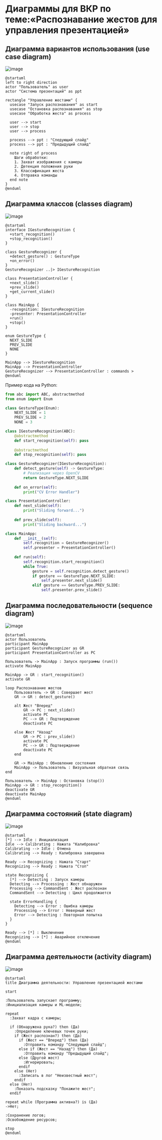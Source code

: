 # Диаграммы для ВКР по теме:«Распознавание жестов для управления презентацией»

## Диаграмма вариантов использования (use case diagram)

![image](https://github.com/MarinaVasilevaIVT/uml_diagrams_for_vkr/diagrams/usecase.png)

```uml
@startuml
left to right direction
actor "Пользователь" as user
actor "Система презентаций" as ppt

rectangle "Управление жестами" {
  usecase "Запуск распознавания" as start
  usecase "Остановка распознавания" as stop
  usecase "Обработка жеста" as process
  
  user --> start
  user --> stop
  user --> process

  process --> ppt : "Следующий слайд"
  process --> ppt : "Предыдущий слайд"
  
  note right of process 
    Шаги обработки:
    1. Захват изображения с камеры
    2. Детекция положения руки
    3. Классификация жеста
    4. Отправка команды
  end note
}
@enduml
```

## Диаграмма классов (classes diagram)

![image](https://github.com/MarinaVasilevaIVT/uml_diagrams_for_vkr/diagrams/classes.png)

```uml
@startuml
interface IGestureRecognition {
  +start_recognition()
  +stop_recognition()
}

class GestureRecognizer {
  +detect_gesture() : GestureType
  +on_error()
}
GestureRecognizer ..|> IGestureRecognition

class PresentationController {
  +next_slide()
  +prev_slide()
  +get_current_slide()
}

class MainApp {
  -recognition: IGestureRecognition
  -presenter: PresentationController
  +run()
  +stop()
}

enum GestureType {
  NEXT_SLIDE
  PREV_SLIDE
  NONE
}

MainApp --> IGestureRecognition
MainApp --> PresentationController
GestureRecognizer --> PresentationController : commands >
@enduml
```
Пример кода на Python:

```python
from abc import ABC, abstractmethod
from enum import Enum

class GestureType(Enum):
    NEXT_SLIDE = 1
    PREV_SLIDE = 2
    NONE = 3

class IGestureRecognition(ABC):
    @abstractmethod
    def start_recognition(self): pass
    
    @abstractmethod
    def stop_recognition(self): pass

class GestureRecognizer(IGestureRecognition):
    def detect_gesture(self) -> GestureType:
        # Реализация через OpenCV
        return GestureType.NEXT_SLIDE
    
    def on_error(self): 
        print("CV Error Handler")

class PresentationController:
    def next_slide(self): 
        print("Sliding forward...")
    
    def prev_slide(self): 
        print("Sliding backward...")

class MainApp:
    def __init__(self):
        self.recognition = GestureRecognizer()
        self.presenter = PresentationController()
    
    def run(self):
        self.recognition.start_recognition()
        while True:
            gesture = self.recognition.detect_gesture()
            if gesture == GestureType.NEXT_SLIDE:
                self.presenter.next_slide()
            elif gesture == GestureType.PREV_SLIDE:
                self.presenter.prev_slide()
```


## Диаграмма последовательности (sequence diagram)

![image](https://github.com/MarinaVasilevaIVT/uml_diagrams_for_vkr/diagrams/sequence.png)

```uml
@startuml
actor Пользователь
participant MainApp
participant GestureRecognizer as GR
participant PresentationController as PC

Пользователь -> MainApp : Запуск программы (run())
activate MainApp

MainApp -> GR : start_recognition()
activate GR

loop Распознавание жестов
    Пользователь -> GR : Совершает жест
    GR -> GR : detect_gesture()
    
    alt Жест "Вперед"
        GR -> PC : next_slide()
        activate PC
        PC --> GR : Подтверждение
        deactivate PC
        
    else Жест "Назад"
        GR -> PC : prev_slide()
        activate PC
        PC --> GR : Подтверждение
        deactivate PC
    end
    
    GR -> MainApp : Обновление состояния
    MainApp -> Пользователь : Визуальная обратная связь
end

Пользователь -> MainApp : Остановка (stop())
MainApp -> GR : stop_recognition()
deactivate GR
deactivate MainApp
@enduml
```

## Диаграмма состояний (state diagram)

![image](https://github.com/MarinaVasilevaIVT/uml_diagrams_for_vkr/diagrams/state.png)

```uml
@startuml
[*] --> Idle : Инициализация
Idle --> Calibrating : Нажата "Калибровка"
Calibrating --> Idle : Отмена
Calibrating --> Ready : Калибровка завершена

Ready --> Recognizing : Нажата "Старт"
Recognizing --> Ready : Нажата "Стоп"

state Recognizing {
  [*] --> Detecting : Запуск камеры
  Detecting --> Processing : Жест обнаружен
  Processing --> CommandSent : Жест распознан
  CommandSent --> Detecting : Цикл продолжается
  
  state ErrorHandling {
    Detecting --> Error : Ошибка камеры
    Processing --> Error : Неверный жест
    Error --> Detecting : Повторная попытка
  }
}

Ready --> [*] : Выключение
Recognizing --> [*] : Аварийное отключение
@enduml
```

## Диаграмма  деятельности (activity diagram)

![image](https://github.com/MarinaVasilevaIVT/uml_diagrams_for_vkr/diagrams/activity.png)

```uml
@startuml
title Диаграмма деятельности: Управление презентацией жестами

start

:Пользователь запускает программу;
:Инициализация камеры и ML-модели;

repeat
  :Захват кадра с камеры;
  
  if (Обнаружена рука?) then (Да)
    :Определение ключевых точек руки;
    if (Жест распознан?) then (Да)
      if (Жест == "Вперед") then (Да)
        :Отправить команду "Следующий слайд";
      else if (Жест == "Назад") then (Да)
        :Отправить команду "Предыдущий слайд";
      else (Другой жест)
        :Игнорировать;
      endif
    else (Нет)
      :Записать в лог "Неизвестный жест";
    endif
  else (Нет)
    :Показать подсказку "Покажите жест";
  endif
  
repeat while (Программа активна?) is (Да)
->Нет;

:Сохранение логов;
:Освобождение ресурсов;

stop
@enduml
```
